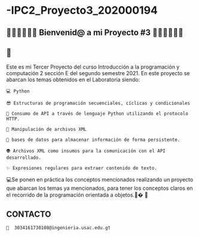 # -IPC2_Proyecto3_202000194
## 🥇🥇🥇🤗🤗🤗  Bienvenid@ a mi Proyecto #3  🤗🤗🤗🥇🥇🥇 

## 🚀
Este es mi Tercer Proyecto del curso Introducción a la programación y computación 2 sección E del segundo semestre 2021.
En este proyecto se abarcan los temas obtenidos en el Laboratoria siendo:

    💻 Python
    
    😎 Estructuras de programación secuenciales, cíclicas y condicionales
    
    🤳 Consumo de API a través de lenguaje Python utilizando el protocolo HTTP. 
    
    🎃 Manipulación de archivos XML
    
    🎇 bases de datos para almacenar información de forma persistente.
    
    👽 Archivos XML como insumos para la comunicación con el API desarrollado.
    
    ✨ Expresiones regulares para extraer contenido de texto.
    
    
 💻Se ponen en práctica los conceptos mencionados realizando un proyecto que abarcan los temas ya mencionados, para tener los conceptos claros en el recorrido de la programación orientada a objetos.🎁�
🎉

## CONTACTO 

    📩  3034161730108@ingenieria.usac.edu.gt
